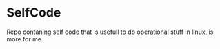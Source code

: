 # SelfCode
Repo contaning self code that is usefull to do operational stuff in linux, is more for me.
